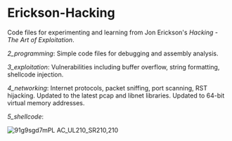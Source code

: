 # Erickson-Hacking

Code files for experimenting and learning from Jon Erickson's *Hacking - The Art of Exploitation*.

*2_programming*: Simple code files for debugging and assembly analysis.

*3_exploitation*: Vulnerabilities including buffer overflow, string formatting, shellcode injection.

*4_networking*: Internet protocols, packet sniffing, port scanning, RST hijacking. Updated to the latest pcap and libnet libraries. Updated to 64-bit virtual memory addresses.

*5_shellcode*: 

![91g9sgd7mPL _AC_UL210_SR210,210_](https://user-images.githubusercontent.com/81923670/226130667-530a38cc-f2a5-4dcd-829f-eb08e14d5f05.jpg)
